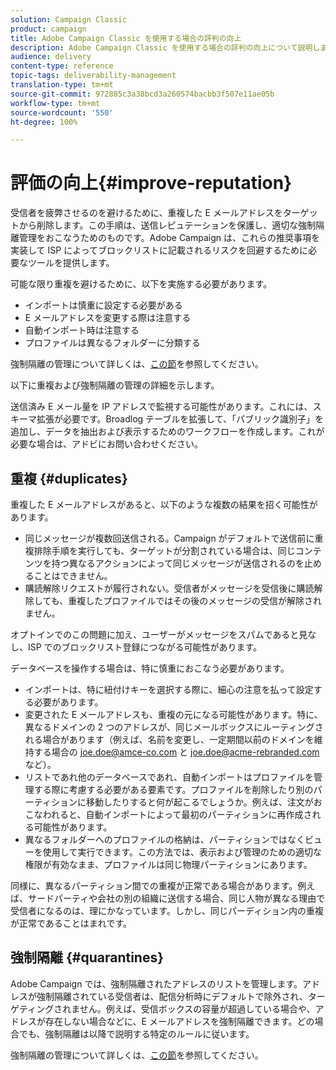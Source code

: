 ```yaml
---
solution: Campaign Classic
product: campaign
title: Adobe Campaign Classic を使用する場合の評判の向上
description: Adobe Campaign Classic を使用する場合の評判の向上について説明します。
audience: delivery
content-type: reference
topic-tags: deliverability-management
translation-type: tm+mt
source-git-commit: 972885c3a38bcd3a260574bacbb3f507e11ae05b
workflow-type: tm+mt
source-wordcount: '550'
ht-degree: 100%

---
```



# 評価の向上{#improve-reputation}

受信者を疲弊させるのを避けるために、重複した E メールアドレスをターゲットから削除します。この手順は、送信レピュテーションを保護し、適切な強制隔離管理をおこなうためのものです。Adobe Campaign は、これらの推奨事項を実装して ISP によってブロックリストに記載されるリスクを回避するために必要なツールを提供します。

可能な限り重複を避けるために、以下を実施する必要があります。

* インポートは慎重に設定する必要がある
* E メールアドレスを変更する際は注意する
* 自動インポート時は注意する
* プロファイルは異なるフォルダーに分類する

強制隔離の管理について詳しくは、[この節](../../delivery/using/understanding-quarantine-management.md)を参照してください。

以下に重複および強制隔離の管理の詳細を示します。

送信済み E メール量を IP アドレスで監視する可能性があります。これには、スキーマ拡張が必要です。Broadlog テーブルを拡張して、「パブリック識別子」を追加し、データを抽出および表示するためのワークフローを作成します。これが必要な場合は、アドビにお問い合わせください。

## 重複 {#duplicates}

重複した E メールアドレスがあると、以下のような複数の結果を招く可能性があります。

* 同じメッセージが複数回送信される。Campaign がデフォルトで送信前に重複排除手順を実行しても、ターゲットが分割されている場合は、同じコンテンツを持つ異なるアクションによって同じメッセージが送信されるのを止めることはできません。
* 購読解除リクエストが履行されない。受信者がメッセージを受信後に購読解除しても、重複したプロファイルではその後のメッセージの受信が解除されません。

オプトインでのこの問題に加え、ユーザーがメッセージをスパムであると見なし、ISP でのブロックリスト登録につながる可能性があります。

データベースを操作する場合は、特に慎重におこなう必要があります。

* インポートは、特に紐付けキーを選択する際に、細心の注意を払って設定する必要があります。
* 変更された E メールアドレスも、重複の元になる可能性があります。特に、異なるドメインの 2 つのアドレスが、同じメールボックスにルーティングされる場合があります（例えば、名前を変更し、一定期間以前のドメインを維持する場合の joe.doe@amce-co.com と joe.doe@acme-rebranded.com など）。
* リストであれ他のデータベースであれ、自動インポートはプロファイルを管理する際に考慮する必要がある要素です。プロファイルを削除したり別のパーティションに移動したりすると何が起こるでしょうか。例えば、注文がおこなわれると、自動インポートによって最初のパーティションに再作成される可能性があります。
* 異なるフォルダーへのプロファイルの格納は、パーティションではなくビューを使用して実行できます。この方法では、表示および管理のための適切な権限が有効なまま、プロファイルは同じ物理パーティションにあります。

同様に、異なるパーティション間での重複が正常である場合があります。例えば、サードパーティや会社の別の組織に送信する場合、同じ人物が異なる理由で受信者になるのは、理にかなっています。しかし、同じパーディション内の重複が正常であることはまれです。

## 強制隔離 {#quarantines}

Adobe Campaign では、強制隔離されたアドレスのリストを管理します。アドレスが強制隔離されている受信者は、配信分析時にデフォルトで除外され、ターゲティングされません。例えば、受信ボックスの容量が超過している場合や、アドレスが存在しない場合などに、E メールアドレスを強制隔離できます。どの場合でも、強制隔離は以降で説明する特定のルールに従います。

強制隔離の管理について詳しくは、[この節](../../delivery/using/understanding-quarantine-management.md)を参照してください。